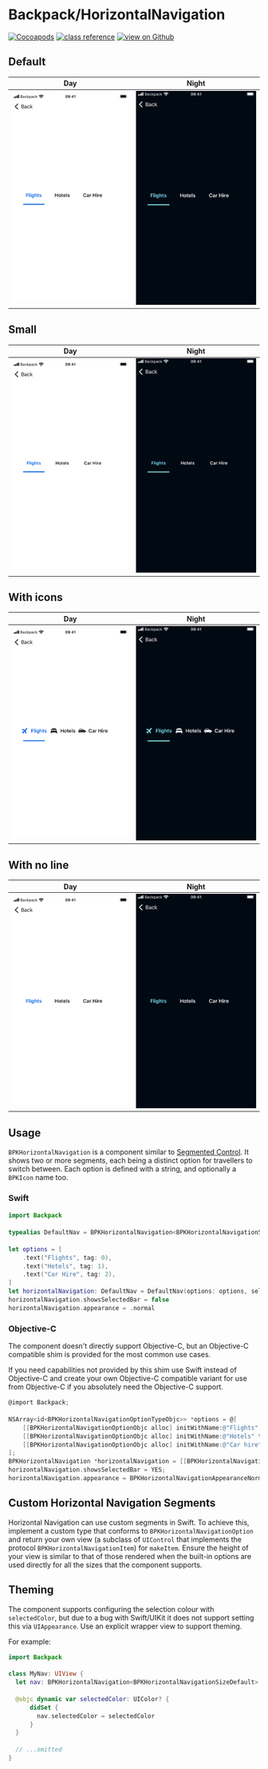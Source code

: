 # Backpack/HorizontalNavigation

[![Cocoapods](https://img.shields.io/cocoapods/v/Backpack.svg?style=flat)](https://cocoapods.org/pods/Backpack)
[![class reference](https://img.shields.io/badge/Class%20reference-iOS-blue)](https://backpack.github.io/ios/versions/latest/uikit/Classes/BPKHorizontalNavigation.html)
[![view on Github](https://img.shields.io/badge/Source%20code-GitHub-lightgrey)](https://github.com/Skyscanner/backpack-ios/tree/main/Backpack/HorizontalNavigation)

## Default

| Day | Night |
| --- | --- |
| ![iPhone 8 simulator](https://raw.githubusercontent.com/Skyscanner/backpack-ios/main/screenshots/iPhone%208-horizontal-navigation___default_lm.png) |![iPhone 8 simulator - dark mode](https://raw.githubusercontent.com/Skyscanner/backpack-ios/main/screenshots/iPhone%208-horizontal-navigation___default_dm.png) |

## Small

| Day | Night |
| --- | --- |
| ![iPhone 8 simulator](https://raw.githubusercontent.com/Skyscanner/backpack-ios/main/screenshots/iPhone%208-horizontal-navigation___small_lm.png) |![iPhone 8 simulator - dark mode](https://raw.githubusercontent.com/Skyscanner/backpack-ios/main/screenshots/iPhone%208-horizontal-navigation___small_dm.png) |

## With icons

| Day | Night |
| --- | --- |
| ![iPhone 8 simulator](https://raw.githubusercontent.com/Skyscanner/backpack-ios/main/screenshots/iPhone%208-horizontal-navigation___with-icons_lm.png) |![iPhone 8 simulator - dark mode](https://raw.githubusercontent.com/Skyscanner/backpack-ios/main/screenshots/iPhone%208-horizontal-navigation___with-icons_dm.png) |

## With no line

| Day | Night |
| --- | --- |
| ![iPhone 8 simulator](https://raw.githubusercontent.com/Skyscanner/backpack-ios/main/screenshots/iPhone%208-horizontal-navigation___without-underline_lm.png) |![iPhone 8 simulator - dark mode](https://raw.githubusercontent.com/Skyscanner/backpack-ios/main/screenshots/iPhone%208-horizontal-navigation___without-underline_dm.png) |

## Usage

`BPKHorizontalNavigation` is a component similar to [Segmented Control](https://developer.apple.com/design/human-interface-guidelines/ios/controls/segmented-controls/). It shows two or more segments, each being a distinct option for travellers to switch between. Each option is defined with a string, and optionally a `BPKIcon` name too.

### Swift

```swift
import Backpack

typealias DefaultNav = BPKHorizontalNavigation<BPKHorizontalNavigationSizeDefault>

let options = [
    .text("Flights", tag: 0),
    .text("Hotels", tag: 1),
    .text("Car Hire", tag: 2),
]
let horizontalNavigation: DefaultNav = DefaultNav(options: options, selectedItemIndex:0)
horizontalNavigation.showsSelectedBar = false
horizontalNavigation.appearance = .normal
```

### Objective-C

The component doesn't directly support Objective-C, but an Objective-C compatible shim is provided for the most common use cases.

If you need capabilities not provided by this shim use Swift instead of Objective-C and create your own Objective-C compatible variant
for use from Objective-C if you absolutely need the Objective-C support.

```objective-c
@import Backpack;

NSArray<id<BPKHorizontalNavigationOptionTypeObjc>> *options = @[
    [[BPKHorizontalNavigationOptionObjc alloc] initWithName:@"Flights" tag:0 iconName:nil],
    [[BPKHorizontalNavigationOptionObjc alloc] initWithName:@"Hotels" tag:1 iconName:nil],
    [[BPKHorizontalNavigationOptionObjc alloc] initWithName:@"Car hire" tag:2 iconName:nil]
];
BPKHorizontalNavigation *horizontalNavigation = [[BPKHorizontalNavigationObjc alloc] initWithOptions:options selectedItemIndex:0];
horizontalNavigation.showsSelectedBar = YES;
horizontalNavigation.appearance = BPKHorizontalNavigationAppearanceNormal;
```

## Custom Horizontal Navigation Segments

Horizontal Navigation can use custom segments in Swift. To achieve this, implement a custom type that conforms to `BPKHorizontalNavigationOption` and return your own view (a subclass of `UIControl` that implements the protocol `BPKHorizontalNavigationItem`) for `makeItem`. Ensure the height of your view is similar to that of those rendered when the built-in options are used directly for all the sizes that the component supports.

## Theming

The component supports configuring the selection colour with `selectedColor`, but due to a bug with Swift/UIKit it does not support setting this via `UIAppearance`. Use an explicit wrapper view to support theming.

For example: 

```swift
import Backpack 

class MyNav: UIView {
  let nav: BPKHorizontalNavigation<BPKHorizontalNavigationSizeDefault>

  @objc dynamic var selectedColor: UIColor? {
      didSet {
        nav.selectedColor = selectedColor
      }
  }

  // ...omitted
}
```


